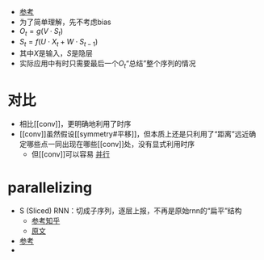 - [参考](https://zhuanlan.zhihu.com/p/30844905)
- 为了简单理解，先不考虑bias
- $O_t=g(V\cdot S_t)$
- $S_t = f(U\cdot X_t + W\cdot S_{t-1})$
- 其中$X$是输入，$S$是隐层
- 实际应用中有时只需要最后一个$O_t$“总结”整个序列的情况
# 对比
- 相比[[conv]]，更明确地利用了时序
- [[conv]]虽然假设[[symmetry#平移]]，但本质上还是只利用了“距离”远近确定哪些点一同出现在哪些[[conv]]处，没有显式利用时序
  - 但[[conv]]可以容易 [并行](#parallelizing)
# parallelizing
- S (Sliced) RNN：切成子序列，逐层上报，不再是原始rnn的“扁平”结构
  - [参考知乎](https://zhuanlan.zhihu.com/p/42242327)
  - [原文](https://arxiv.org/ftp/arxiv/papers/1807/1807.02291.pdf)
- [参考](https://openreview.net/pdf?id=HyUNwulC-)
- 